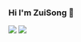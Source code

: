 <!--
**yikeke/yikeke** is a ✨ _special_ ✨ repository because its `README.md` (this file) appears on your GitHub profile.

Here are some ideas to get you started:

- 🔭 I’m currently working on ...
- 🌱 I’m currently learning ...
- 👯 I’m looking to collaborate on ...
- 🤔 I’m looking for help with ...
- 💬 Ask me about ...
- 📫 How to reach me: ...
- 😄 Pronouns: ...
- ⚡ Fun fact: ...
-->

### Hi I'm ZuiSong  👋

<img src="https://github-readme-stats.vercel.app/api/top-langs?username=zuisong&langs_count=10&layout=compact" />

<img src="https://github-readme-stats.vercel.app/api?username=zuisong&show_icons=true&layout=compact" />
